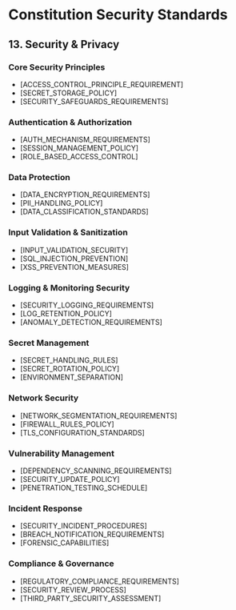 # Constitution Security Standards

<!--
Section: security
Tokens: ~1200
Priority: critical
Applies to: all projects (especially backend)
Dependencies: [core]
Version: 1.0.0
-->

## 13. Security & Privacy

### Core Security Principles

- [ACCESS_CONTROL_PRINCIPLE_REQUIREMENT] <!-- Example: Principle of least privilege for access control: each service role scoped to only required resources -->
- [SECRET_STORAGE_POLICY] <!-- Example: No plaintext secret storage in code—environment variables only for non-sensitive configuration; secrets must originate from secure secret management service -->
- [SECURITY_SAFEGUARDS_REQUIREMENTS] <!-- Example: CSRF / replay safeguards enforced for code exchange & token issuance -->

### Authentication & Authorization

- [AUTH_MECHANISM_REQUIREMENTS] <!-- Example: Multi-factor authentication required for administrative access -->
- [SESSION_MANAGEMENT_POLICY] <!-- Example: Token expiration and refresh token rotation policies -->
- [ROLE_BASED_ACCESS_CONTROL] <!-- Example: RBAC implementation with clearly defined permission boundaries -->

### Data Protection

- [DATA_ENCRYPTION_REQUIREMENTS] <!-- Example: All sensitive data must be encrypted at rest and in transit -->
- [PII_HANDLING_POLICY] <!-- Example: Personally identifiable information handling and retention policies -->
- [DATA_CLASSIFICATION_STANDARDS] <!-- Example: Data classification levels (public, internal, confidential, restricted) -->

### Input Validation & Sanitization

- [INPUT_VALIDATION_SECURITY] <!-- Example: All external inputs must be sanitized & validated before persistence or cryptographic use -->
- [SQL_INJECTION_PREVENTION] <!-- Example: Parameterized queries required; no dynamic SQL construction -->
- [XSS_PREVENTION_MEASURES] <!-- Example: Output encoding and CSP headers for web interfaces -->

### Logging & Monitoring Security

- [SECURITY_LOGGING_REQUIREMENTS] <!-- Example: All authentication attempts, authorization failures, and privileged operations must be logged -->
- [LOG_RETENTION_POLICY] <!-- Example: Security logs must be retained for minimum [X] months -->
- [ANOMALY_DETECTION_REQUIREMENTS] <!-- Example: Automated monitoring for unusual access patterns and security events -->

### Secret Management

- [SECRET_HANDLING_RULES] <!-- Example: Never log or persist token, password, secret, key, PKCE verifier -->
- [SECRET_ROTATION_POLICY] <!-- Example: Automated secret rotation schedules and procedures -->
- [ENVIRONMENT_SEPARATION] <!-- Example: Strict separation of secrets between development, staging, and production environments -->

### Network Security

- [NETWORK_SEGMENTATION_REQUIREMENTS] <!-- Example: Virtual network configuration and subnet isolation policies -->
- [FIREWALL_RULES_POLICY] <!-- Example: Default deny rules with explicit allow exceptions documented in specs -->
- [TLS_CONFIGURATION_STANDARDS] <!-- Example: Minimum TLS 1.3 for all external communications -->

### Vulnerability Management

- [DEPENDENCY_SCANNING_REQUIREMENTS] <!-- Example: Automated scanning of dependencies for known vulnerabilities -->
- [SECURITY_UPDATE_POLICY] <!-- Example: Critical security updates must be applied within [X] hours/days -->
- [PENETRATION_TESTING_SCHEDULE] <!-- Example: Regular security assessments and penetration testing requirements -->

### Incident Response

- [SECURITY_INCIDENT_PROCEDURES] <!-- Example: Defined procedures for security incident detection, response, and recovery -->
- [BREACH_NOTIFICATION_REQUIREMENTS] <!-- Example: Timeline and procedures for security breach notifications -->
- [FORENSIC_CAPABILITIES] <!-- Example: Audit trail and forensic analysis capabilities -->

### Compliance & Governance

- [REGULATORY_COMPLIANCE_REQUIREMENTS] <!-- Example: GDPR, SOC 2, or other applicable compliance frameworks -->
- [SECURITY_REVIEW_PROCESS] <!-- Example: Security review requirements for code changes and new features -->
- [THIRD_PARTY_SECURITY_ASSESSMENT] <!-- Example: Security assessment requirements for third-party integrations -->
